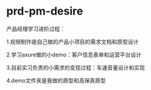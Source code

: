 # prd-pm-desire
产品经理学习进阶过程：

1.视频制作是自己做的产品小项目的需求文档和原型设计

2.学习axure做的小demo：客户信息表单和运营平台设计

3.目前实习负责的小需求的变现过程：车速音量设计和实现


4.demo文件夹是我做的原型和高保真原型
